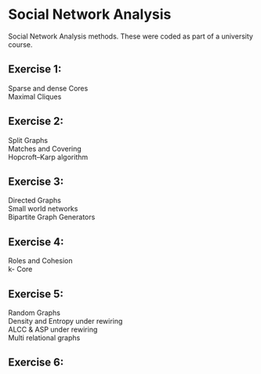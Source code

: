 # Social Network Analysis

Social Network Analysis methods. These were coded as part of a university course.

## Exercise 1:

Sparse and dense Cores\
Maximal Cliques


## Exercise 2:

Split Graphs\
Matches and Covering\
Hopcroft–Karp algorithm


## Exercise 3:

Directed Graphs\
Small world networks\
Bipartite Graph Generators


## Exercise 4:

Roles and Cohesion\
k- Core


## Exercise 5:

Random Graphs\
Density and Entropy under rewiring\
ALCC & ASP under rewiring\
Multi relational graphs


## Exercise 6:

